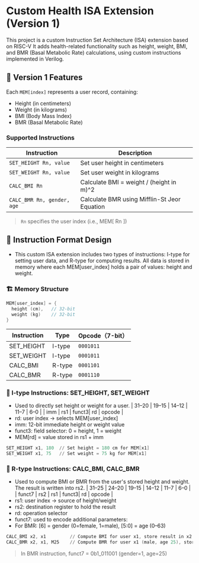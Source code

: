 # Custom Health ISA Extension (Version 1)

This project is a custom Instruction Set Architecture (ISA) extension based on RISC-V It adds health-related functionality such as height, weight, BMI, and BMR (Basal Metabolic Rate) calculations, using custom instructions implemented in Verilog.

## 📌 Version 1 Features

Each `MEM[index]` represents a user record, containing:
- Height (in centimeters)
- Weight (in kilograms)
- BMI (Body Mass Index)
- BMR (Basal Metabolic Rate)

### Supported Instructions

| Instruction     | Description                                                  |
|----------------|--------------------------------------------------------------|
| `SET_HEIGHT Rn, value` | Set user height in centimeters                        |
| `SET_WEIGHT Rn, value` | Set user weight in kilograms                         |
| `CALC_BMI Rn`          | Calculate BMI = weight / (height in m)^2             |
| `CALC_BMR Rn, gender, age` | Calculate BMR using Mifflin-St Jeor Equation     |

> `Rn` specifies the user index (i.e., MEM[ Rn ])


## 🔧 Instruction Format Design

- This custom ISA extension includes two types of instructions: I-type for setting user data, and R-type for computing results. All data is stored in memory where each MEM[user_index] holds a pair of values: height and weight.
### 🏗️ Memory Structure
```c
MEM[user_index] = {
  height (cm),   // 32-bit
  weight (kg)    // 32-bit
}
```

| Instruction | Type   | Opcode（7-bit） |
| ----------- | ------ | ----------------- |
| SET\_HEIGHT | I-type | `0001011`         |
| SET\_WEIGHT | I-type | `0001011`         |
| CALC\_BMI   | R-type | `0001101`         |
| CALC\_BMR   | R-type | `0001110`         |

### 📘 I-type Instructions: SET_HEIGHT, SET_WEIGHT
- Used to directly set height or weight for a user.
| 31–20   | 19–15 | 14–12 | 11–7 | 6–0    |
| imm     | rs1   | funct3| rd   | opcode |
- rd: user index → selects MEM[user_index]
- imm: 12-bit immediate height or weight value
- funct3: field selector: 0 = height, 1 = weight
- MEM[rd] = value stored in rs1 + imm
```asm
SET_HEIGHT x1, 180  // Set height = 180 cm for MEM[x1]
SET_WEIGHT x1, 75   // Set weight = 75 kg for MEM[x1]
```

### 📘 R-type Instructions: CALC_BMI, CALC_BMR
- Used to compute BMI or BMR from the user's stored height and weight. The result is written into rs2.
| 31–25   | 24–20 | 19–15 | 14–12 | 11–7 | 6–0    |
| funct7  | rs2   | rs1   | funct3| rd   | opcode |
- rs1: user index → source of height/weight
- rs2: destination register to hold the result
- rd: operation selector
- funct7: used to encode additional parameters:
- For BMR: [6] = gender (0=female, 1=male), [5:0] = age (0–63)
```asm
CALC_BMI x2, x1         // Compute BMI for user x1, store result in x2
CALC_BMR x2, x1, M25    // Compute BMR for user x1 (male, age 25), store result in x2
```
> In BMR instruction, funct7 = 0b1_011001 (gender=1, age=25)
